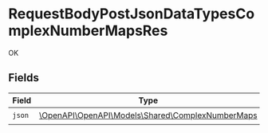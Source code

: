 # RequestBodyPostJsonDataTypesComplexNumberMapsRes

OK


## Fields

| Field                                                                                        | Type                                                                                         | Required                                                                                     | Description                                                                                  |
| -------------------------------------------------------------------------------------------- | -------------------------------------------------------------------------------------------- | -------------------------------------------------------------------------------------------- | -------------------------------------------------------------------------------------------- |
| `json`                                                                                       | [\OpenAPI\OpenAPI\Models\Shared\ComplexNumberMaps](../../Models/Shared/ComplexNumberMaps.md) | :heavy_check_mark:                                                                           | N/A                                                                                          |